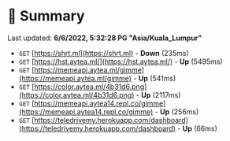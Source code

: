 # 📖 Summary
Last updated: **6/6/2022, 5:32:28 PG "Asia/Kuala_Lumpur"**

- `GET` [https://shrt.ml](https://shrt.ml) - **Down** (235ms)
- `GET` [https://hst.aytea.ml/](https://hst.aytea.ml/) - **Up** (5495ms)
- `GET` [https://memeapi.aytea.ml/gimme](https://memeapi.aytea.ml/gimme) - **Up** (541ms)
- `GET` [https://color.aytea.ml/4b31d6.png](https://color.aytea.ml/4b31d6.png) - **Up** (2117ms)
- `GET` [https://memeapi.aytea14.repl.co/gimme](https://memeapi.aytea14.repl.co/gimme) - **Up** (256ms)
- `GET` [https://teledrivemy.herokuapp.com/dashboard](https://teledrivemy.herokuapp.com/dashboard) - **Up** (66ms)
